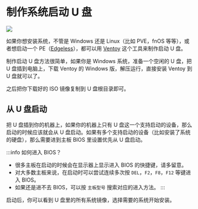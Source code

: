 # 制作系统启动 U 盘

![](https://img.slarker.me/wiki/20241215110106802.png)

如果你想安装系统，不管是 Windows 还是 Linux（比如 PVE，fnOS 等等），或者想启动一个 PE（[Edgeless](https://home.edgeless.top/)），都可以用 [Ventoy](https://www.ventoy.net/cn/download.html) 这个工具来制作启动 U 盘。

制作启动 U 盘方法很简单，如果你是 Windows 系统，准备一个空闲的 U 盘，把 U 盘插到电脑上，下载 Ventoy 的 Windows 版，解压运行，直接安装 Ventoy 到 U 盘就可以了。

之后把你下载好的 ISO 镜像复制到 U 盘根目录即可。

## 从 U 盘启动

把 U 盘插到你的机器上，如果你的机器上只有 U 盘这一个支持启动的设备，那么启动的时候应该就会从 U 盘启动。如果有多个支持启动的设备（比如安装了系统的硬盘），那么需要进到主板 BIOS 里设置优先从 U 盘启动。

:::info 如何进入 BIOS？
- 很多主板在启动的时候会在显示器上显示进入 BIOS 的快捷键，请多留意。
- 对大多数主板来说，在启动时可以尝试连续多次按 `DEL`，`F2`，`F8`，`F12` 等键进入 BIOS。
- 如果还是进不去 BIOS，可以按 `主板型号` 搜索对应的进入方法。
:::

启动后，你可以看到 U 盘里的所有系统镜像，选择需要的系统开始安装。